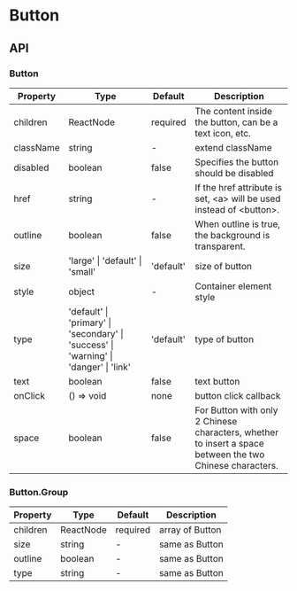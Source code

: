 # Button

<example />

## API

### Button

| Property | Type | Default | Description |
| --- | --- | --- | --- |
| children | ReactNode | required | The content inside the button, can be a text icon, etc.  |
| className | string | - | extend className |
| disabled | boolean | false | Specifies the button should be disabled |
| href | string | - | If the href attribute is set, &lt;a> will be used instead of &lt;button>. |
| outline | boolean | false | When outline is true, the background is transparent. |
| size | 'large' \| 'default' \| 'small' | 'default' | size of button |
| style | object | - | Container element style |
| type | 'default' \| 'primary' \| 'secondary' \| 'success' \| 'warning' \| 'danger' \| 'link' | 'default' | type of button |
| text | boolean | false | text button |
| onClick | () => void | none | button click callback |
| space | boolean | false | For Button with only 2 Chinese characters, whether to insert a space between the two Chinese characters. |

### Button.Group

| Property | Type | Default | Description |
| --- | --- | --- | --- |
| children | ReactNode | required | array of Button |
| size | string | - | same as Button |
| outline | boolean | - | same as Button |
| type | string | - | same as Button |
